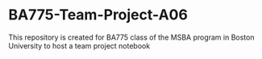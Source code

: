 # BA775-Team-Project-A06
This repository is created for BA775 class of the MSBA program in Boston University to host a team project notebook
